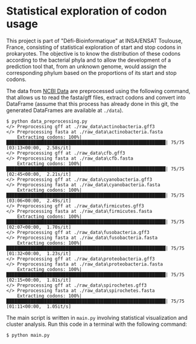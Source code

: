 # Statistical exploration of codon usage

This project is part of "Défi-Bioinformatique" at INSA/ENSAT Toulouse, France, consisting of statistical exploration of start and stop codons in prokaryotes. The objective is to know the distribution of these codons according to the bacterial phyla and to allow the development of a prediction tool that, from an unknown genome, would assign the corresponding phylum based on the proportions of its start and stop codons.

The data from [NCBI Data](https://www.ncbi.nlm.nih.gov/nuccore) are preprocessed using the following command, that allows us to read the fasta/gff files, extract codons and convert into DataFrame (assume that this process has already done in this git, the generated DataFrames are available at `./data`).
```
$ python data_preprocessing.py
</> Preprocessing gff at ./raw_data\actinobacteria.gff3
</> Preprocessing fasta at ./raw_data\actinobacteria.fasta
    Extracting codons: 100%|███████████████████████████████████████████████████████████| 75/75 [03:13<00:00,  2.58s/it]
</> Preprocessing gff at ./raw_data\cfb.gff3
</> Preprocessing fasta at ./raw_data\cfb.fasta
    Extracting codons: 100%|███████████████████████████████████████████████████████████| 75/75 [02:45<00:00,  2.21s/it]
</> Preprocessing gff at ./raw_data\cyanobacteria.gff3
</> Preprocessing fasta at ./raw_data\cyanobacteria.fasta
    Extracting codons: 100%|███████████████████████████████████████████████████████████| 75/75 [03:06<00:00,  2.49s/it]
</> Preprocessing gff at ./raw_data\firmicutes.gff3
</> Preprocessing fasta at ./raw_data\firmicutes.fasta
    Extracting codons: 100%|███████████████████████████████████████████████████████████| 75/75 [02:07<00:00,  1.70s/it]
</> Preprocessing gff at ./raw_data\fusobacteria.gff3
</> Preprocessing fasta at ./raw_data\fusobacteria.fasta
    Extracting codons: 100%|███████████████████████████████████████████████████████████| 75/75 [01:32<00:00,  1.23s/it]
</> Preprocessing gff at ./raw_data\proteobacteria.gff3
</> Preprocessing fasta at ./raw_data\proteobacteria.fasta
    Extracting codons: 100%|███████████████████████████████████████████████████████████| 75/75 [02:15<00:00,  1.81s/it]
</> Preprocessing gff at ./raw_data\spirochetes.gff3
</> Preprocessing fasta at ./raw_data\spirochetes.fasta
    Extracting codons: 100%|███████████████████████████████████████████████████████████| 75/75 [01:11<00:00,  1.05it/s]
```

The main script is written in `main.py` involving statistical visualization and cluster analysis. Run this code in a terminal with the following command:
```
$ python main.py
```


